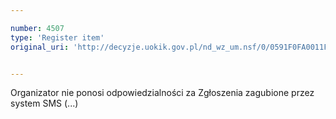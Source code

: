 ```yaml
---

number: 4507
type: 'Register item'
original_uri: 'http://decyzje.uokik.gov.pl/nd_wz_um.nsf/0/0591F0FA0011FD94C1257B4B003B1005?OpenDocument'


---
```


Organizator nie ponosi odpowiedzialności za Zgłoszenia zagubione przez system SMS (...)
